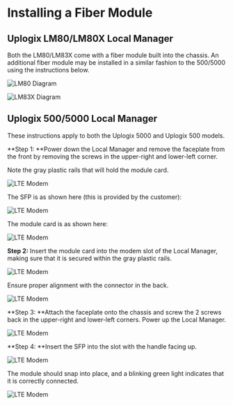  # Installing a Fiber Module     
 
 ## Uplogix LM80/LM80X Local Manager
 
 Both the LM80/LM83X come with a fiber module built into the chassis. An additional fiber module may be installed in a similar fashion to the 500/5000 using the instructions below.
 
 ![LM80 Diagram](https://uplogix.com/support/docs/img/6.0/uplogix-lm80-local-manager-diagram.png)
 
 ![LM83X Diagram](https://uplogix.com/support/docs/img/6.0/uplogix-lm83x-local-manager-diagram.png)
 
 ## Uplogix 500/5000 Local Manager

These instructions apply to both the Uplogix 5000 and Uplogix 500 models.

**Step 1: **Power down the Local Manager and remove the faceplate from the front by removing the screws in the upper-right and lower-left corner.

Note the gray plastic rails that will hold the module card.

![LTE Modem](http://uplogix.com/support/docs/img/lte_modem_install2.jpg)

The SFP is as shown here (this is provided by the customer):


![LTE Modem](http://uplogix.com/support/docs/img/SFP-Installation-01.jpg)

The module card is as shown here:

![LTE Modem](http://uplogix.com/support/docs/img/SFP-Installation-02.jpg)

**Step 2:** Insert the module card into the modem slot of the Local Manager, making sure that it is secured within the gray plastic rails.

![LTE Modem](http://uplogix.com/support/docs/img/SFP-Installation-08.jpg)

Ensure proper alignment with the connector in the back.

![LTE Modem](http://uplogix.com/support/docs/img/SFP-Installation-09.jpg)

**Step 3: **Attach the faceplate onto the chassis and screw the 2 screws back in the upper-right and lower-left corners. Power up the Local Manager. 

![LTE Modem](http://uplogix.com/support/docs/img/SFP-Installation-10.jpg)

**Step 4: **Insert the SFP into the slot with the handle facing up. 

![LTE Modem](http://uplogix.com/support/docs/img/SFP-Installation-12.jpg)

The module should snap into place, and a blinking green light indicates that it is correctly connected. 

![LTE Modem](http://uplogix.com/support/docs/img/SFP-Installation-14.jpg)